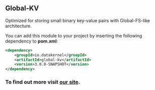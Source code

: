 ## Global-KV

Optimized for storing small binary key-value pairs with Global-FS-like architecture.

You can add this module to your project by inserting the following dependency to **pom.xml**:
```xml
<dependency>
    <groupId>io.datakernel</groupId>
    <artifactId>global-kv</artifactId>
    <version>3.0.0-SNAPSHOT</version>
</dependency>
```

### To find out more visit [our site](https://datakernel.io/docs/global/global-kv.html).